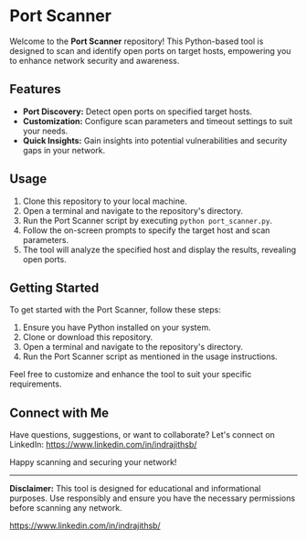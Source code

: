 # Port Scanner

Welcome to the **Port Scanner** repository! This Python-based tool is designed to scan and identify open ports on target hosts, empowering you to enhance network security and awareness.

## Features

- **Port Discovery:** Detect open ports on specified target hosts.
- **Customization:** Configure scan parameters and timeout settings to suit your needs.
- **Quick Insights:** Gain insights into potential vulnerabilities and security gaps in your network.

## Usage

1. Clone this repository to your local machine.
2. Open a terminal and navigate to the repository's directory.
3. Run the Port Scanner script by executing `python port_scanner.py`.
4. Follow the on-screen prompts to specify the target host and scan parameters.
5. The tool will analyze the specified host and display the results, revealing open ports.

## Getting Started

To get started with the Port Scanner, follow these steps:

1. Ensure you have Python installed on your system.
2. Clone or download this repository.
3. Open a terminal and navigate to the repository's directory.
4. Run the Port Scanner script as mentioned in the usage instructions.

Feel free to customize and enhance the tool to suit your specific requirements.

## Connect with Me

Have questions, suggestions, or want to collaborate? Let's connect on LinkedIn: https://www.linkedin.com/in/indrajithsb/

Happy scanning and securing your network!

---

**Disclaimer:** This tool is designed for educational and informational purposes. Use responsibly and ensure you have the necessary permissions before scanning any network.

https://www.linkedin.com/in/indrajithsb/
